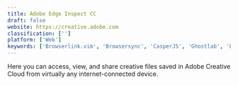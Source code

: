 ```yaml
---
title: Adobe Edge Inspect CC
draft: false 
website: https://creative.adobe.com
classification: ['']
platform: ['Web']
keywords: ['Browserlink.vim', 'Browsersync', 'CasperJS', 'Ghostlab', 'Live.js', 'Phantomjs', 'Reloadr']
---
```

Here you can access, view, and share creative files saved in Adobe Creative Cloud from virtually any internet-connected device.